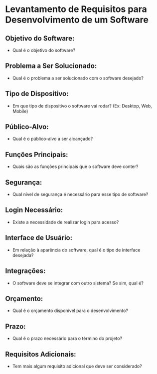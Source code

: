 # Levantamento de Requisitos para Desenvolvimento de um Software

 ## Objetivo do Software:
   - Qual é o objetivo do software?

## Problema a Ser Solucionado:
   - Qual é o problema a ser solucionado com o software desejado?

## Tipo de Dispositivo:
   - Em que tipo de dispositivo o software vai rodar? (Ex: Desktop, Web, Mobile)

## Público-Alvo:
   - Qual é o público-alvo a ser alcançado?

## Funções Principais:
   - Quais são as funções principais que o software deve conter?

## Segurança:
   - Qual nível de segurança é necessário para esse tipo de software?

## Login Necessário:
   - Existe a necessidade de realizar login para acesso?

## Interface de Usuário:
   - Em relação à aparência do software, qual é o tipo de interface desejada?

## Integrações:
   - O software deve se integrar com outro sistema? Se sim, qual é?

## Orçamento:
 - Qual é o orçamento disponível para o desenvolvimento?

## Prazo:
   - Qual é o prazo necessário para o término do projeto?

## Requisitos Adicionais:
   - Tem mais algum requisito adicional que deve ser considerado?
